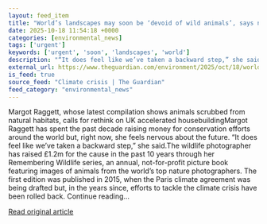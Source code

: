 ```yaml
---
layout: feed_item
title: "World’s landscapes may soon be ‘devoid of wild animals’, says nature photographer"
date: 2025-10-18 11:54:18 +0000
categories: [environmental_news]
tags: ['urgent']
keywords: ['urgent', 'soon', 'landscapes', 'world']
description: "“It does feel like we’ve taken a backward step,” she said"
external_url: https://www.theguardian.com/environment/2025/oct/18/worlds-landscapes-may-soon-be-devoid-of-wild-animals-says-nature-photographer
is_feed: true
source_feed: "Climate crisis | The Guardian"
feed_category: "environmental_news"
---
```


Margot Raggett, whose latest compilation shows animals scrubbed from natural habitats, calls for rethink on UK accelerated housebuildingMargot Raggett has spent the past decade raising money for conservation efforts around the world but, right now, she feels nervous about the future. “It does feel like we’ve taken a backward step,” she said.The wildlife photographer has raised £1.2m for the cause in the past 10 years through her Remembering Wildlife series, an annual, not-for-profit picture book featuring images of animals from the world’s top nature photographers. The first edition was published in 2015, when the Paris climate agreement was being drafted but, in the years since, efforts to tackle the climate crisis have been rolled back. Continue reading...

[Read original article](https://www.theguardian.com/environment/2025/oct/18/worlds-landscapes-may-soon-be-devoid-of-wild-animals-says-nature-photographer)
